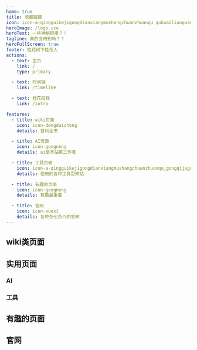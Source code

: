 ```yaml
---
home: true
title: 收藏链接
icon: icon-a-qingguikejigongdianxiangmushangchuanzhuanqu_qukuailianguanli
heroImage: /logo.ico
heroText: 一些神秘链接？！
tagline: 真的会用到吗？？
heroFullScreen: true
footer: 桂花树下桂花人
actions:
  - text: 主页
    link: /
    type: primary

  - text: 时间轴
    link: /timeline

  - text: 桂花拉糕
    link: /intro

features:
  - title: wiki页面
    icon: icon-dengdaizhong
    details: 百科全书

  - title: AI页面
    icon: icon-gongneng
    details: ai是本站第二作者

  - title: 工具页面
    icon: icon-a-qingguikejigongdianxiangmushangchuanzhuanqu_gongqijuguanli
    details: 使用的各种工具型网站

  - title: 有趣的页面
    icon: icon-gongneng
    details: 有趣最重要

  - title: 官网
    icon: icon-xuexi
    details: 各种杂七杂八的官网
---
```


## wiki类页面
<SiteInfo name="英文连缘wiki" url="https://lenen.shoutwiki.com/wiki/Len%27en_Wiki" preview="https://s2.loli.net/2024/08/07/BGfUYTrvFE7chLV.png" />
<SiteInfo name="thbwiki" url="https://thwiki.cc/" preview="https://s2.loli.net/2024/08/07/Xpsxo51rDineWdF.png" />
<SiteInfo name="我的世界wiki" url="https://zh.minecraft.wiki/" preview="https://s2.loli.net/2024/08/07/eWtEFKD1GhvN9Q7.png" />
<SiteInfo name="sekai viewer" url="https://sekai.best/" preview="https://s2.loli.net/2024/08/07/E5jImLRdbgv32k8.png" />

## 实用页面
### AI
<SiteInfo name="通义千问" url="https://tongyi.aliyun.com/qianwen/" preview="https://s2.loli.net/2024/08/07/x4NHq7By5v1EfGM.png" />

### 工具
<SiteInfo name="Wayback Machine" url="https://web.archive.org/" preview="https://s2.loli.net/2024/08/07/DThXeIHnQRmquyL.png" />
<SiteInfo name="rgb在线预览" url="https://www.w3schools.com/css/css_colors_rgb.asp" preview="https://s2.loli.net/2024/08/07/cpC6yBTLzKY3qMn.png" />
<SiteInfo name="iconfont" url="https://www.iconfont.cn/" preview="https://s2.loli.net/2024/08/07/aNeW2UfGX7tR8CI.png" />

## 有趣的页面
<SiteInfo name="Camerons World" url="https://www.cameronsworld.net/" preview="https://s2.loli.net/2024/08/07/lTIgkp5CJZ9eMSG.png" />
<SiteInfo name="生长球系列" url="https://www.eyezmaze.com/sp/" preview="https://s2.loli.net/2024/08/07/RSmnWDz1FHOoyUQ.png" />

## 官网
<SiteInfo name="Unity API" url="https://docs.unity3d.com/cn/2022.1/ScriptReference/index.html" preview="https://s2.loli.net/2024/08/07/QGwWVxR79JXqdT8.png" />
<SiteInfo name="PixelLab" url="https://www.pixellab.ai/" preview="https://s2.loli.net/2024/08/07/GIz4HCBFVE6nW1L.png" />
